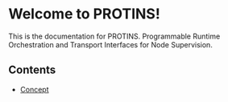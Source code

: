 # Welcome to PROTINS!

This is the documentation for PROTINS. Programmable Runtime Orchestration and Transport Interfaces for Node Supervision.

## Contents

- [Concept](concept.md)

